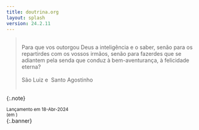```yaml
---
title: doutrina.org
layout: splash
version: 24.2.11
---
```


><br>
> Para que vos outorgou Deus a inteligência e o saber, senão para os repartirdes com os vossos irmãos, senão para fazerdes que se adiantem pela senda que conduz à bem-aventurança, à felicidade eterna?  
><br>
><br>
> São Luiz e &nbsp;Santo Agostinho
><br>
><br>
{:.note}

 <small>Lançamento em 18-Abr-2024<br>
 (em <span id="demo"></span>)</small>
 <br>
 {:.banner}
